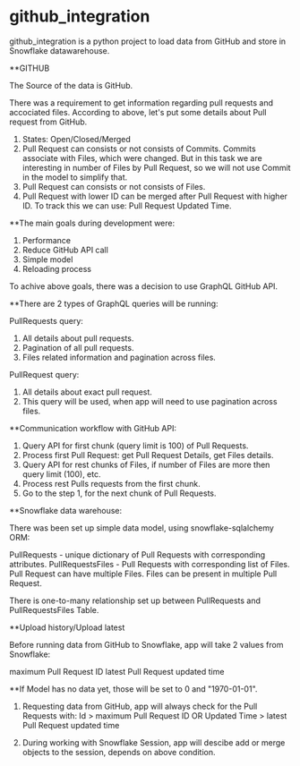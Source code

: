 # github_integration
github_integration is a python project to load data from GitHub and store in Snowflake datawarehouse.

**GITHUB

The Source of the data is GitHub. 

There was a requirement to get information regarding pull requests and accociated files. 
According to above, let's put some details about Pull request from GitHub.

1. States: Open/Closed/Merged 
2. Pull Request can consists or not consists of Commits.
   Commits associate with Files, which were changed. But in this task we are interesting in 
   number of Files by Pull Request, so we will not use Commit in the model to simplify that.
3. Pull Request can consists or not consists of Files.
4. Pull Request with lower ID can be merged after Pull Request with higher ID. 
   To track this we can use: Pull Request Updated Time.    
	
**The main goals during development were:

1. Performance 
2. Reduce GitHub API call
2. Simple model
3. Reloading process

To achive above goals, there was a decision to use GraphQL GitHub API. 

**There are 2 types of GraphQL queries will be running:

PullRequests query:

1. All details about pull requests.
2. Pagination of all pull requests.
3. Files related information and pagination across files.

PullRequest query:

1. All details about exact pull request.
2. This query will be used, when app will need to use pagination across files.

**Communication workflow with GitHub API:

1. Query API for first chunk (query limit is 100) of Pull Requests.
2. Process first Pull Request: get Pull Request Details, get Files details.
3. Query API for rest chunks of Files, if number of Files are more then query limit (100), etc.
4. Process rest Pulls requests from the first chunk.
5. Go to the step 1, for the next chunk of Pull Requests.

**Snowflake data warehouse:

There was been set up simple data model, using snowflake-sqlalchemy ORM:

PullRequests - unique dictionary of Pull Requests with corresponding attributes.
PullRequestsFiles - Pull Requests with corresponding list of Files. Pull Request can have multiple Files.
                    Files can be present in multiple Pull Request.
					
There is one-to-many relationship set up between PullRequests and PullRequestsFiles Table.

**Upload history/Upload latest

Before running data from GitHub to Snowflake, app will take 2 values from Snowflake:

maximum Pull Request ID
latest Pull Request updated time

**If Model has no data yet, those will be set to 0 and "1970-01-01".

1. Requesting data from GitHub, app will always check for the Pull Requests with:
   Id > maximum Pull Request ID OR
   Updated Time > latest Pull Request updated time
   
2. During working with Snowflake Session, app will descibe add or merge objects to the session, 
   depends on above condition.  




